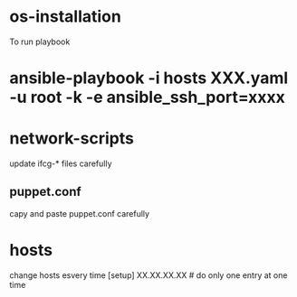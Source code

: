 # os-installation
To run playbook 
# ansible-playbook -i hosts XXX.yaml -u root -k -e ansible_ssh_port=xxxx

# network-scripts
update ifcg-* files carefully
## puppet.conf
capy and paste puppet.conf carefully 
#  hosts 
change hosts esvery time 
[setup]
XX.XX.XX.XX   # do only one entry at one time 